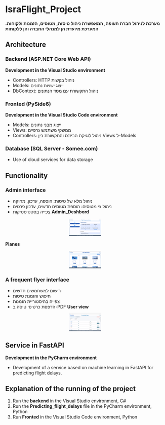# IsraFlight_Project
**מערכת לניהול חברת תעופה, המאפשרת ניהול טיסות, מטוסים, הזמנות ולקוחות. המערכת מיועדת הן למנהלי החברה והן ללקוחות**

## Architecture
### Backend (ASP.NET Core Web API)
**Development in the Visual Studio environment**
- Controllers: HTTP ניהול בקשות
- Models: ייצוג ישויות נתונים
- DbContext: ניהול התקשורת עם מסד הנתונים


### Fronted (PySide6)
**Development in the Visual Studio Code environment**
 - Models: ייצוג מבני נתונים
 - Views: ממשקי משתמש גרפיים
 - Controllers: ניהול לוגיקת הביזנס והתקשורת בין Views ל-Models

### Database (SQL Server - Somee.com)
  - Use of cloud services for data storage

## Functionality
### Admin interface
- ניהול מלא של טיסות: הוספה, עדכון, מחיקה
- ניהול צי מטוסים: הוספת מטוסים חדשים, עדכון פרטים
- צפייה בסטטיסטיקות
**Admin_Deshbord**
<p align="middle">
<img src="https://github.com/SivanLevi100/IsraFlight_Project/blob/main/Images/Admin_Deshbord_israflight.png" width="20%">
</p>

**Planes**
<p align="middle">
<img src="https://github.com/SivanLevi100/IsraFlight_Project/blob/main/Images/Planes_israflight.png" width="20%">
</p>


### A frequent flyer interface

- רישום למשתמשים חדשים
- חיפוש והזמנת טיסות
- צפייה בהיסטוריית הזמנות
- הדפסת כרטיסי טיסה ב-PDF
**User view**
<p align="middle">
<img src="https://github.com/SivanLevi100/IsraFlight_Project/blob/main/Images/User_flights_israflight.png" width="20%">
</p>

  
## Service in FastAPI
**Development in the PyCharm environment**
- Development of a service based on machine learning in FastAPI for predicting flight delays.

## Explanation of the running of the project
1. Run the **backend** in the Visual Studio environment, C#
2. Run the **Predicting_flight_delays** file in the PyCharm environment, Python
3. Run **Fronted** in the Visual Studio Code environment, Python



